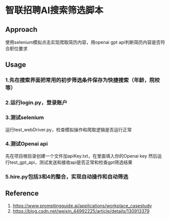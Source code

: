 # 智联招聘AI搜索筛选脚本
## Approach
使用selenium模拟点击实现爬取简历内容，用openai gpt api判断简历内容是否符合职位要求
## Usage
### 1.先在搜索界面把常用的初步筛选条件保存为快捷搜索（年龄，院校等）
### 2.运行login.py，登录账户
### 3.测试selenium
运行test_webDriver.py，检查模拟操作和爬取逻辑是否运行正常
### 4.测试Openai api
先在项目根目录创建一个文件加apiKey.txt，在里面填入你的Openai key
然后运行test_gpt_api，测试发送和接收api是否正常和检查gpt筛选结果

### 5.hire.py包括3和4的整合，实现自动操作和自动筛选

## Reference
1. https://www.promptingguide.ai/applications/workplace_casestudy
2. https://blog.csdn.net/weixin_44992225/article/details/130913379
